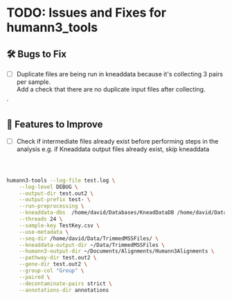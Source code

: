 

# TODO: Issues and Fixes for humann3_tools

## 🛠️ Bugs to Fix
- [ ] Duplicate files are being run in kneaddata because it's collecting 3 pairs per sample.	
		Add a check that there are no duplicate input files after collecting.

`

## 🔧 Features to Improve
- [ ] Check if intermediate files already exist before performing steps in the analysis
        e.g. if Kneaddata output files already exist, skip kneaddata


```bash


	
humann3-tools --log-file test.log \
	--log-level DEBUG \
	--output-dir test.out2 \
	--output-prefix test- \
	--run-preprocessing \
	--kneaddata-dbs  /home/david/Databases/KneadDataDB /home/david/Databases/BT2ContaminantDB \
	--threads 24 \
	--sample-key TestKey.csv \
	--use-metadata \
	--seq-dir /home/david/Data/TrimmedMSSFiles/ \
  	--kneaddata-output-dir ~/Data/TrimmedMSSFiles \
  	--humann3-output-dir ~/Documents/Alignments/Humann3Alignments \
	--pathway-dir test.out2 \
	--gene-dir test.out2 \
	--group-col "Group" \
	--paired \
	--decontaminate-pairs strict \
	--annotations-dir annotations 
	
